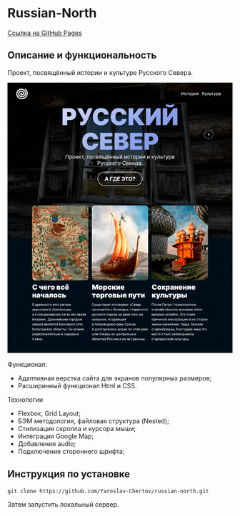 # Russian-North

[Ссылка на GitHub Pages](https://yaroslav-chertov.github.io/russian-north/)

## Описание и функциональность

Проект, посвящённый истории и культуре Русского Севера.

![](./images/Screenshot.png)

Функционал:

* Адаптивная верстка сайта для экранов популярных размеров;
* Расширинный функционал Html и CSS.

Технологии

* Flexbox, Grid Layout;
* БЭМ методология, файловая структура (Nested);
* Стилизация скролла и курсора мыши;
* Интеграция Google Map;
* Добавления audio;
* Подключение стороннего шрифта;

## Инструкция по установке

```
git clone https://github.com/Yaroslav-Chertov/russian-north.git
```

Затем запустить локальный сервер.
